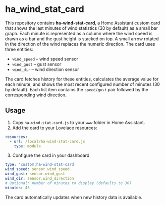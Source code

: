 # ha_wind_stat_card

This repository contains **ha-wind-stat-card**, a Home Assistant custom card that shows the last minutes of wind statistics (30 by default) as a small bar graph. Each minute is represented as a column where the wind speed is drawn as a bar and the gust height is stacked on top. A small arrow rotated in the direction of the wind replaces the numeric direction. The card uses three entities:

- `wind_speed` – wind speed sensor
- `wind_gust` – gust sensor
- `wind_dir` – wind direction sensor

The card fetches history for these entities, calculates the average value for each minute, and shows the most recent configured number of minutes (30 by default). Each list item contains the `speed/gust` pair followed by the corresponding wind direction.

## Usage

1. Copy `ha-wind-stat-card.js` to your `www` folder in Home Assistant.
2. Add the card to your Lovelace resources:

```yaml
resources:
  - url: /local/ha-wind-stat-card.js
    type: module
```

3. Configure the card in your dashboard:

```yaml
type: 'custom:ha-wind-stat-card'
wind_speed: sensor.wind_speed
wind_gust: sensor.wind_gust
wind_dir: sensor.wind_direction
# Optional: number of minutes to display (defaults to 30)
minutes: 45
```

The card automatically updates when new history data is available.
